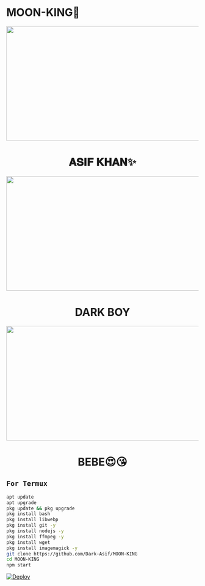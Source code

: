 # MOON-KING👑
<p align="center">
  <img src="https://i.ibb.co/3rtnR1t/moonkingpic.jpg" width="540" height="300" />
</p>

<h1 align="center">𝐀𝐒𝐈𝐅 𝐊𝐇𝐀𝐍✨<br></h1>
<p align="center">
  <img src="https://i.ibb.co/ZTKt8qz/17a180c354db1cdc6f38e039273b7609.jpg" width="540" height="300" />
</p>
<h1 align="center">DARK BOY<br></h1>
<p align="center">
  <img src="https://i.ibb.co/qRjxzxc/034e11149a8ef0904071dde6e6f71c54.jpg" width="540" height="300" />
</p>
<h1 align="center">BEBE😍😘<br></h1>

## `For Termux`
```bash
apt update
apt upgrade
pkg update && pkg upgrade
pkg install bash
pkg install libwebp
pkg install git -y
pkg install nodejs -y 
pkg install ffmpeg -y 
pkg install wget
pkg install imagemagick -y
git clone https://github.com/Dark-Asif/MOON-KING
cd MOON-KING
npm start
```


[![Deploy](https://www.herokucdn.com/deploy/button.svg)](https://heroku.com/deploy?template=https://github.com/Dark-Asif/MOON-KING/)
